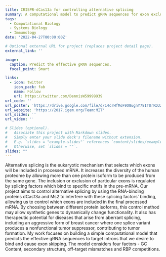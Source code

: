 ```yaml
---
title: CRISPR-dCas13a for controlling alternative splicing
summary: A computational model to predict gRNA sequences for exon exclusion
tags:
  - Computational Biology
  - Systems Biology
  - Immunology
date: '2022-04-27T00:00:00Z'

# Optional external URL for project (replaces project detail page).
external_link: ''

image:
  caption: Predict the effective gRNA sequences. 
  focal_point: Smart

links:
  - icon: twitter
    icon_pack: fab
    name: Follow
    url: https://twitter.com/DennisW59999939
url_code: ''
url_poster: 'https://drive.google.com/file/d/14crHfMoF9O8ugnY78ITUrRDJZ4tUOmQV/view?usp=sharing'
url_website: 'https://2017.igem.org/Team:MIT'
url_slides: ''
url_video: ''

# Slides (optional).
#   Associate this project with Markdown slides.
#   Simply enter your slide deck's filename without extension.
#   E.g. `slides = "example-slides"` references `content/slides/example-slides.md`.
#   Otherwise, set `slides = ""`.
slides: ""
---
```


Alternative splicing is the eukaryotic mechanism that selects which exons will be included in processed mRNA. It increases the diversity of the human proteome by allowing more than one protein isoform to be produced from the same gene. The inclusion or exclusion of particular exons is regulated by splicing factors which bind to specific motifs in the pre-mRNA. Our project aims to control alternative splicing by using the RNA-binding proteins dCas13a and Ms2 to interfere with these splicing factors’ binding, allowing us to control which exons are included in the final processed mRNA. By choosing between different protein isoforms, this control method may allow synthetic genes to dynamically change functionality. It also has therapeutic potential for diseases that arise from aberrant splicing, including an aggressive form of breast cancer where one splice variant produces a nonfunctional tumor suppressor, contributing to tumor formation. My work focuses on building a simple computational model that predicts the effective gRNA sequences to target introns that we desire to bind and cause exon skipping. The model considers four factors - GC Content, secondary structure, off-target mismatches and RBP competitions. 